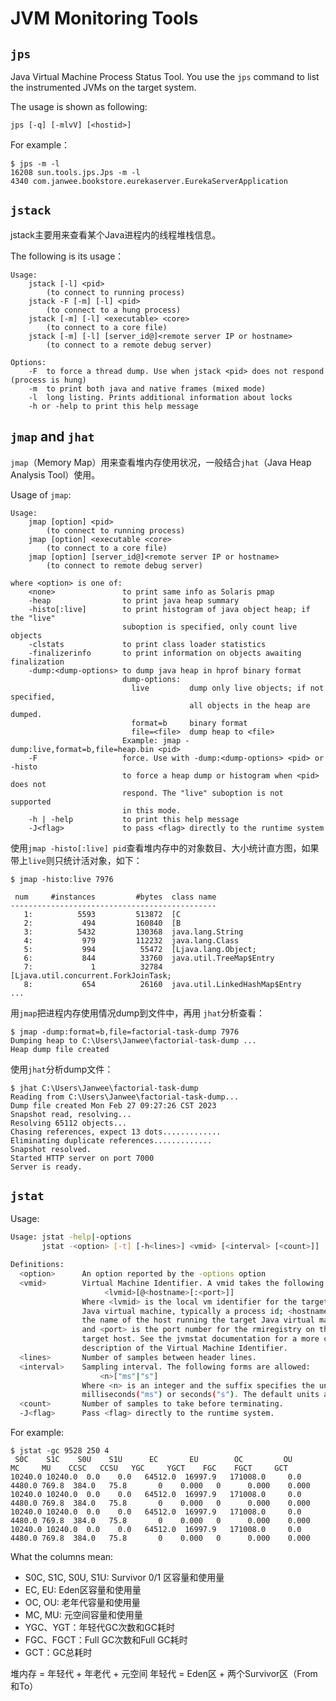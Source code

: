 # JVM Monitoring Tools

## `jps`

Java Virtual Machine Process Status Tool. You use the `jps` command to list the instrumented JVMs on the target system.

The usage is shown as following:

    jps [-q] [-mlvV] [<hostid>]

For example：

    $ jps -m -l
    16208 sun.tools.jps.Jps -m -l
    4340 com.janwee.bookstore.eurekaserver.EurekaServerApplication

## `jstack`

jstack主要用来查看某个Java进程内的线程堆栈信息。

The following is its usage：

    Usage:
        jstack [-l] <pid>
            (to connect to running process)
        jstack -F [-m] [-l] <pid>
            (to connect to a hung process)
        jstack [-m] [-l] <executable> <core>
            (to connect to a core file)
        jstack [-m] [-l] [server_id@]<remote server IP or hostname>
            (to connect to a remote debug server)

    Options:
        -F  to force a thread dump. Use when jstack <pid> does not respond (process is hung)
        -m  to print both java and native frames (mixed mode)
        -l  long listing. Prints additional information about locks
        -h or -help to print this help message

## `jmap` and `jhat`

`jmap`（Memory Map）用来查看堆内存使用状况，一般结合`jhat`（Java Heap Analysis Tool）使用。

Usage of `jmap`:

    Usage:
        jmap [option] <pid>
            (to connect to running process)
        jmap [option] <executable <core>
            (to connect to a core file)
        jmap [option] [server_id@]<remote server IP or hostname>
            (to connect to remote debug server)

    where <option> is one of:
        <none>               to print same info as Solaris pmap
        -heap                to print java heap summary
        -histo[:live]        to print histogram of java object heap; if the "live"
                             suboption is specified, only count live objects
        -clstats             to print class loader statistics
        -finalizerinfo       to print information on objects awaiting finalization
        -dump:<dump-options> to dump java heap in hprof binary format
                             dump-options:
                               live         dump only live objects; if not specified,
                                            all objects in the heap are dumped.
                               format=b     binary format
                               file=<file>  dump heap to <file>
                             Example: jmap -dump:live,format=b,file=heap.bin <pid>
        -F                   force. Use with -dump:<dump-options> <pid> or -histo
                             to force a heap dump or histogram when <pid> does not
                             respond. The "live" suboption is not supported
                             in this mode.
        -h | -help           to print this help message
        -J<flag>             to pass <flag> directly to the runtime system

使用`jmap -histo[:live] pid`查看堆内存中的对象数目、大小统计直方图，如果带上`live`则只统计活对象，如下：

    $ jmap -histo:live 7976

     num     #instances         #bytes  class name
    ----------------------------------------------
       1:          5593         513872  [C
       2:           494         160840  [B
       3:          5432         130368  java.lang.String
       4:           979         112232  java.lang.Class
       5:           994          55472  [Ljava.lang.Object;
       6:           844          33760  java.util.TreeMap$Entry
       7:             1          32784  [Ljava.util.concurrent.ForkJoinTask;
       8:           654          26160  java.util.LinkedHashMap$Entry
    ...

用`jmap`把进程内存使用情况dump到文件中，再用 `jhat`分析查看：

    $ jmap -dump:format=b,file=factorial-task-dump 7976
    Dumping heap to C:\Users\Janwee\factorial-task-dump ...
    Heap dump file created

使用`jhat`分析dump文件：

    $ jhat C:\Users\Janwee\factorial-task-dump
    Reading from C:\Users\Janwee\factorial-task-dump...
    Dump file created Mon Feb 27 09:27:26 CST 2023
    Snapshot read, resolving...
    Resolving 65112 objects...
    Chasing references, expect 13 dots.............
    Eliminating duplicate references.............
    Snapshot resolved.
    Started HTTP server on port 7000
    Server is ready.

## `jstat`

Usage:

```bash
Usage: jstat -help|-options
       jstat -<option> [-t] [-h<lines>] <vmid> [<interval> [<count>]]

Definitions:
  <option>      An option reported by the -options option
  <vmid>        Virtual Machine Identifier. A vmid takes the following form:
                     <lvmid>[@<hostname>[:<port>]]
                Where <lvmid> is the local vm identifier for the target
                Java virtual machine, typically a process id; <hostname> is
                the name of the host running the target Java virtual machine;
                and <port> is the port number for the rmiregistry on the
                target host. See the jvmstat documentation for a more complete
                description of the Virtual Machine Identifier.
  <lines>       Number of samples between header lines.
  <interval>    Sampling interval. The following forms are allowed:
                    <n>["ms"|"s"]
                Where <n> is an integer and the suffix specifies the units as
                milliseconds("ms") or seconds("s"). The default units are "ms".
  <count>       Number of samples to take before terminating.
  -J<flag>      Pass <flag> directly to the runtime system.
```

For example:

    $ jstat -gc 9528 250 4
     S0C    S1C    S0U    S1U      EC       EU        OC         OU       MC     MU    CCSC   CCSU   YGC     YGCT    FGC    FGCT     GCT
    10240.0 10240.0  0.0    0.0   64512.0  16997.9   171008.0     0.0     4480.0 769.8  384.0   75.8       0    0.000   0      0.000    0.000
    10240.0 10240.0  0.0    0.0   64512.0  16997.9   171008.0     0.0     4480.0 769.8  384.0   75.8       0    0.000   0      0.000    0.000
    10240.0 10240.0  0.0    0.0   64512.0  16997.9   171008.0     0.0     4480.0 769.8  384.0   75.8       0    0.000   0      0.000    0.000
    10240.0 10240.0  0.0    0.0   64512.0  16997.9   171008.0     0.0     4480.0 769.8  384.0   75.8       0    0.000   0      0.000    0.000

What the columns mean:

*   S0C, S1C, S0U, S1U: Survivor 0/1 区容量和使用量
*   EC, EU: Eden区容量和使用量
*   OC, OU: 老年代容量和使用量
*   MC, MU: 元空间容量和使用量
*   YGC、YGT：年轻代GC次数和GC耗时
*   FGC、FGCT：Full GC次数和Full GC耗时
*   GCT：GC总耗时

堆内存 = 年轻代 + 年老代 + 元空间
年轻代 = Eden区 + 两个Survivor区（From和To）